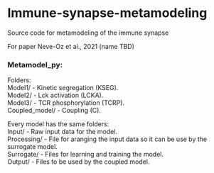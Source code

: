 # Immune-synapse-metamodeling
Source code for metamodeling of the immune synapse

For paper Neve-Oz et al., 2021 (name TBD)

<ADD DETAILS HERE>
  
### Metamodel_py:

Folders:<br>
Model1/ - Kinetic segregation (KSEG).<br>
Model2/ - Lck activation (LCKA).<br>
Model3/ - TCR phosphorylation (TCRP).<br>
Coupled_model/ - Coupling (C).<br>

Every model has the same folders:<br>
Input/ - Raw input data for the model.<br>
Processing/ - File for aranging the input data so it can be use by the surrogate model.<br>
Surrogate/ - Files for learning and training the model.<br>
Output/ - Files to be used by the coupled model.<br>


